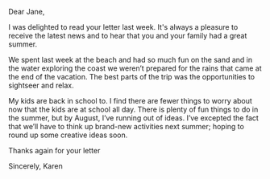 Dear Jane,

I was delighted to read your letter last week. It's always a pleasure to receive the latest news and to hear that you and your family had a great summer.

We spent last week at the beach and had so much fun on the sand and in the water exploring the coast we weren’t prepared for the rains that came at the end of the vacation. The best parts of the trip was the opportunities to sightseer and relax.

My kids are back in school to. I find there are fewer things to worry about now that the kids are at school all day. There is plenty of fun things to do in the summer, but by August, I’ve running out of ideas. I’ve excepted the fact that we’ll have to think up brand-new activities next summer; hoping to round up some creative ideas soon.

Thanks again for your letter

Sincerely,
Karen
